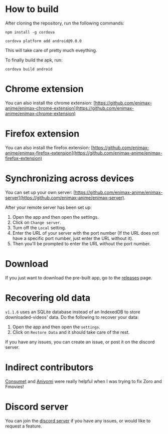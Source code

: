 # How to build

After cloning the repository, run the following commands:

```
npm install -g cordova
```

```
cordova platform add android@9.0.0
```

This will take care of pretty much eveything.

To finally build the apk, run:

```
cordova build android
```



# Chrome extension
You can also install the chrome extension: [https://github.com/enimax-anime/enimax-chrome-extension](https://github.com/enimax-anime/enimax-chrome-extension)

# Firefox extension
You can also install the firefox extension: [https://github.com/enimax-anime/enimax-firefox-extension](https://github.com/enimax-anime/enimax-firefox-extension)


# Synchronizing across devices

You can set up your own server: [https://github.com/enimax-anime/enimax-server](https://github.com/enimax-anime/enimax-server).

After your remote server has been set up:
1. Open the app and then open the settings.
2. Click on `Change server`.
3. Turn off the `Local` setting.
4. Enter the URL of your server with the port number (If the URL does not have a specific port number, just enter the URL without it).
5. Then you'll be prompted to enter the URL without the port number.



# Download

If you just want to download the pre-built app, go to the [releases](https://github.com/enimax-anime/enimax/releases) page.


# Recovering old data

`v1.1.6` uses an SQLite database instead of an IndexedDB to store downloaded-videos' data. Do the following to recover your data: 
1. Open the app and then open the `settings`.
2. Click on `Restore Data` and it should take care of the rest.

If you have any issues, you can create an issue, or post it on the discord server.

# Indirect contributors
[Consumet](https://github.com/consumet) and [Aniyomi](https://github.com/jmir1/aniyomi-extensions) were really helpful when I was trying to fix Zoro and Fmovies!

# Discord server
You can join the [discord server](https://discord.gg/cumVkBuU57) if you have any issues, or would like to request a feature.

